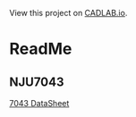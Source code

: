 View this project on [CADLAB.io](https://cadlab.io/project/1020). 

# ReadMe

## NJU7043 

[7043 DataSheet](https://www.njr.co.jp/products/semicon/PDF/NJU7043_J.pdf)
